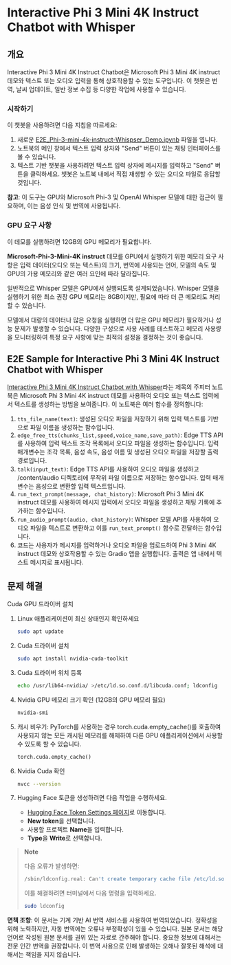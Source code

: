 # Interactive Phi 3 Mini 4K Instruct Chatbot with Whisper

## 개요

Interactive Phi 3 Mini 4K Instruct Chatbot은 Microsoft Phi 3 Mini 4K instruct 데모와 텍스트 또는 오디오 입력을 통해 상호작용할 수 있는 도구입니다. 이 챗봇은 번역, 날씨 업데이트, 일반 정보 수집 등 다양한 작업에 사용할 수 있습니다.

### 시작하기

이 챗봇을 사용하려면 다음 지침을 따르세요:

1. 새로운 [E2E_Phi-3-mini-4k-instruct-Whispser_Demo.ipynb](https://github.com/microsoft/Phi-3CookBook/blob/main/code/06.E2E/E2E_Phi-3-mini-4k-instruct-Whispser_Demo.ipynb) 파일을 엽니다.
2. 노트북의 메인 창에서 텍스트 입력 상자와 "Send" 버튼이 있는 채팅 인터페이스를 볼 수 있습니다.
3. 텍스트 기반 챗봇을 사용하려면 텍스트 입력 상자에 메시지를 입력하고 "Send" 버튼을 클릭하세요. 챗봇은 노트북 내에서 직접 재생할 수 있는 오디오 파일로 응답할 것입니다.

**참고**: 이 도구는 GPU와 Microsoft Phi-3 및 OpenAI Whisper 모델에 대한 접근이 필요하며, 이는 음성 인식 및 번역에 사용됩니다.

### GPU 요구 사항

이 데모를 실행하려면 12GB의 GPU 메모리가 필요합니다.

**Microsoft-Phi-3-Mini-4K instruct** 데모를 GPU에서 실행하기 위한 메모리 요구 사항은 입력 데이터(오디오 또는 텍스트)의 크기, 번역에 사용되는 언어, 모델의 속도 및 GPU의 가용 메모리와 같은 여러 요인에 따라 달라집니다.

일반적으로 Whisper 모델은 GPU에서 실행되도록 설계되었습니다. Whisper 모델을 실행하기 위한 최소 권장 GPU 메모리는 8GB이지만, 필요에 따라 더 큰 메모리도 처리할 수 있습니다.

모델에서 대량의 데이터나 많은 요청을 실행하면 더 많은 GPU 메모리가 필요하거나 성능 문제가 발생할 수 있습니다. 다양한 구성으로 사용 사례를 테스트하고 메모리 사용량을 모니터링하여 특정 요구 사항에 맞는 최적의 설정을 결정하는 것이 좋습니다.

## E2E Sample for Interactive Phi 3 Mini 4K Instruct Chatbot with Whisper

[Interactive Phi 3 Mini 4K Instruct Chatbot with Whisper](https://github.com/microsoft/Phi-3CookBook/blob/main/code/06.E2E/E2E_Phi-3-mini-4k-instruct-Whispser_Demo.ipynb)라는 제목의 주피터 노트북은 Microsoft Phi 3 Mini 4K instruct 데모를 사용하여 오디오 또는 텍스트 입력에서 텍스트를 생성하는 방법을 보여줍니다. 이 노트북은 여러 함수를 정의합니다:

1. `tts_file_name(text)`: 생성된 오디오 파일을 저장하기 위해 입력 텍스트를 기반으로 파일 이름을 생성하는 함수입니다.
1. `edge_free_tts(chunks_list,speed,voice_name,save_path)`: Edge TTS API를 사용하여 입력 텍스트 조각 목록에서 오디오 파일을 생성하는 함수입니다. 입력 매개변수는 조각 목록, 음성 속도, 음성 이름 및 생성된 오디오 파일을 저장할 출력 경로입니다.
1. `talk(input_text)`: Edge TTS API를 사용하여 오디오 파일을 생성하고 /content/audio 디렉토리에 무작위 파일 이름으로 저장하는 함수입니다. 입력 매개변수는 음성으로 변환할 입력 텍스트입니다.
1. `run_text_prompt(message, chat_history)`: Microsoft Phi 3 Mini 4K instruct 데모를 사용하여 메시지 입력에서 오디오 파일을 생성하고 채팅 기록에 추가하는 함수입니다.
1. `run_audio_prompt(audio, chat_history)`: Whisper 모델 API를 사용하여 오디오 파일을 텍스트로 변환하고 이를 `run_text_prompt()` 함수로 전달하는 함수입니다.
1. 코드는 사용자가 메시지를 입력하거나 오디오 파일을 업로드하여 Phi 3 Mini 4K instruct 데모와 상호작용할 수 있는 Gradio 앱을 실행합니다. 출력은 앱 내에서 텍스트 메시지로 표시됩니다.

## 문제 해결

Cuda GPU 드라이버 설치

1. Linux 애플리케이션이 최신 상태인지 확인하세요

    ```bash
    sudo apt update
    ```

1. Cuda 드라이버 설치

    ```bash
    sudo apt install nvidia-cuda-toolkit
    ```

1. Cuda 드라이버 위치 등록

    ```bash
    echo /usr/lib64-nvidia/ >/etc/ld.so.conf.d/libcuda.conf; ldconfig
    ```

1. Nvidia GPU 메모리 크기 확인 (12GB의 GPU 메모리 필요)

    ```bash
    nvidia-smi
    ```

1. 캐시 비우기: PyTorch를 사용하는 경우 torch.cuda.empty_cache()를 호출하여 사용되지 않는 모든 캐시된 메모리를 해제하여 다른 GPU 애플리케이션에서 사용할 수 있도록 할 수 있습니다.

    ```python
    torch.cuda.empty_cache() 
    ```

1. Nvidia Cuda 확인

    ```bash
    nvcc --version
    ```

1. Hugging Face 토큰을 생성하려면 다음 작업을 수행하세요.

    - [Hugging Face Token Settings 페이지](https://huggingface.co/settings/tokens)로 이동합니다.
    - **New token**을 선택합니다.
    - 사용할 프로젝트 **Name**을 입력합니다.
    - **Type**을 **Write**로 선택합니다.

> **Note**
>
> 다음 오류가 발생하면:
>
> ```bash
> /sbin/ldconfig.real: Can't create temporary cache file /etc/ld.so.cache~: Permission denied 
> ```
>
> 이를 해결하려면 터미널에서 다음 명령을 입력하세요.
>
> ```bash
> sudo ldconfig
> ```

**면책 조항**:
이 문서는 기계 기반 AI 번역 서비스를 사용하여 번역되었습니다. 정확성을 위해 노력하지만, 자동 번역에는 오류나 부정확성이 있을 수 있습니다. 원본 문서는 해당 언어로 작성된 원본 문서를 권위 있는 자료로 간주해야 합니다. 중요한 정보에 대해서는 전문 인간 번역을 권장합니다. 이 번역 사용으로 인해 발생하는 오해나 잘못된 해석에 대해서는 책임을 지지 않습니다.